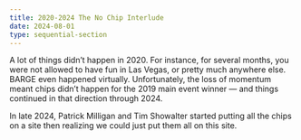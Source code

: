 ```yaml
---
title: 2020-2024 The No Chip Interlude
date: 2024-08-01
type: sequential-section
---
```


A lot of things didn’t happen in 2020. For instance, for several months, you
were not allowed to have fun in Las Vegas, or pretty much anywhere else. BARGE
even happened virtually. Unfortunately, the loss of momentum meant chips didn’t
happen for the 2019 main event winner — and things continued in that direction
through 2024.

In late 2024, Patrick Milligan and Tim Showalter started putting all the chips
on a site then realizing we could just put them all on this site.
